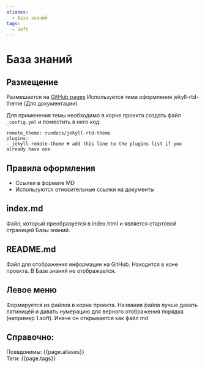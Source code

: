 ```yaml
---
aliases:
  - База знаний
tags:
  - Soft
---
```


# База знаний

## Размещение
Размешается на [GitHub pages](GitHub%20pages.md)
Используется тема оформления  jekyll-rtd-theme (Для документации)

Для применения темы необходимо в корне проекта создать файл ` _config.yml`
и поместить в него код:

```
remote_theme: rundocs/jekyll-rtd-theme
plugins:
- jekyll-remote-theme # add this line to the plugins list if you already have one
```
## Правила оформления
- Ссылки в формате MD
- Используются относительные ссылки на документы
## index.md
Файл, который преобразуется в index.html и является стартовой страницей Базы знаний.

## README.md
Файл для отображения информации на GitHub. Находится в коне проекта. В Базе знаний не отображается. 

## Левое меню
Формируется из файлов в корне проекта.
Названия файла лучше давать латиницей и давать нумерацию для верного отображения порядка (например 1.soft). Иначе он открывается как файл md

Справочно:
- 

Псевдонимы: {{page.aliases}} <br>
Теги: {{page.tags}}